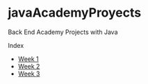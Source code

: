 # javaAcademyProyects
Back End Academy Projects with Java

Index
- [Week 1](week-1/)
- [Week 2](week-2/)
- [Week 3](week-3/)
